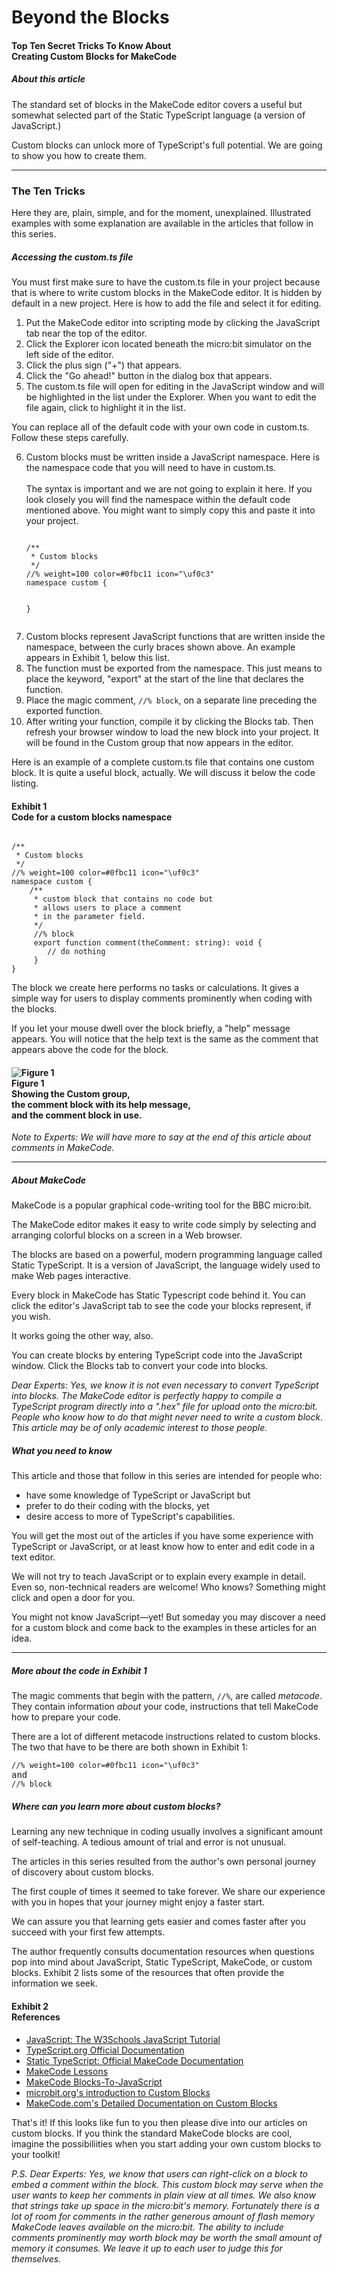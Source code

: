 <h1> Beyond the Blocks</h1>
<h4>Top Ten Secret Tricks To Know About<br>Creating Custom Blocks for MakeCode</h4>

##### About this article

The standard set of blocks in the MakeCode editor covers a useful but somewhat selected part of the Static TypeScript language (a version of JavaScript.)

Custom blocks can unlock more of TypeScript's full potential. We are going to show you how to create them.

---

### The Ten Tricks

Here they are, plain, simple, and for the moment, unexplained. Illustrated examples with some explanation are available in the articles that follow in this series.

##### Accessing the custom.ts file

You must first make sure to have the custom.ts file in your project because that is where to write custom blocks in the MakeCode editor. It is hidden by default in a new project. Here is how to add the file and select it for editing.

<ol>
<li>Put the MakeCode editor into scripting mode by clicking the JavaScript tab near the top of the editor.</li>
<li>Click the Explorer icon located beneath the micro:bit simulator on the left side of the editor.</li>
<li>Click the plus sign ("+") that appears.</li>
<li>Click the "Go ahead!" button in the dialog box that appears.</li>
<li>The custom.ts file will open for editing in the JavaScript window and will be highlighted in the list under the Explorer. When you want to edit the file again, click to highlight it in the list.</li>
</ol>

You can replace all of the default code with your own code in custom.ts. Follow these steps carefully.

<ol start="6">
<li>Custom blocks must be written inside a JavaScript namespace. Here is the namespace code that you will need to have in custom.ts.<br><br>The syntax is important and we are not going to explain it here. If you look closely you will find the namespace within the default code mentioned above. You might want to simply copy this and paste it into your project.
<pre><code>
/**
 * Custom blocks
 */
//% weight=100 color=#0fbc11 icon="\uf0c3"
namespace custom {

}
</code></pre></li>
<li>Custom blocks represent JavaScript functions that are written inside the namespace, between the curly braces shown above. An example appears in Exhibit 1, below this list.</li>
<li>The function must be exported from the namespace. This just means to place the keyword, "export" at the start of the line that declares the function.</li>
<li>Place the magic comment, <code>//% block</code>, on a separate line preceding the exported function.</li>
<li>After writing your function, compile it by clicking the Blocks tab. Then refresh your browser window to load the new block into your project. It will be found in the Custom group that now appears in the editor.</li>
</ol>

Here is an example of a complete custom.ts file that contains one custom block. It is quite a useful block, actually. We will discuss it below the code listing.

<h4>Exhibit 1<br>Code for a custom blocks namespace</h4>
<pre><code>
/**
 * Custom blocks
 */
//% weight=100 color=#0fbc11 icon="\uf0c3"
namespace custom {
    /**
     * custom block that contains no code but
     * allows users to place a comment 
     * in the parameter field.
     */
     //% block
     export function comment(theComment: string): void {
        // do nothing
     }
}
</code></pre>

The block we create here performs no tasks or calculations. It gives a simple way for users to display comments prominently when coding with the blocks. 

If you let your mouse dwell over the block briefly, a "help" message appears. You will notice that the help text is the same as the comment that appears above the code for the block.

<h4><img alt="Figure 1" src="https://raw.githubusercontent.com/IowaDave/Custom-Blocks-Top-Ten-Tricks/master/images/Figure%201.png"><br>Figure 1<br>Showing the Custom group,<br>the comment block with its help message,<br>and the comment block in use.</h4>

*Note to Experts: We will have more to say at the end of this article about comments in MakeCode.*

---

##### About MakeCode

MakeCode is a popular graphical code-writing tool for the BBC micro:bit.

The MakeCode editor makes it easy to write code simply by selecting and arranging colorful blocks on a screen in a Web browser.

The blocks are based on a powerful, modern programming language called Static TypeScript. It is a version of JavaScript, the language widely used to make Web pages interactive.

Every block in MakeCode has Static Typescript code behind it. You can click the editor's JavaScript tab to see the code your blocks represent, if you wish.

It works going the other way, also.

You can create blocks by entering TypeScript code into the JavaScript window. Click the Blocks tab to convert your code into blocks.

*Dear Experts: Yes, we know it is not even necessary to convert TypeScript into blocks. The MakeCode editor is perfectly happy to compile a TypeScript program directly into a ".hex" file for upload onto the micro:bit. People who know how to do that might never need to write a custom block. This article may be of only academic interest to those people.*

##### What you need to know

This article and those that follow in this series are intended for people who:

<ul>
  <li>have some knowledge of TypeScript or JavaScript but</li>
  <li>prefer to do their coding with the blocks, yet</li>
  <li>desire access to more of TypeScript's capabilities.</li>
</ul>

You will get the most out of the articles if you have some experience with TypeScript or JavaScript, or at least know how to enter and edit code in a text editor.

We will not try to teach JavaScript or to explain every example in detail. Even so, non-technical readers are welcome! Who knows? Something might click and open a door for you.

You might not know JavaScript&mdash;yet! But someday you may discover a need for a custom block and come back to the examples in these articles for an idea.

---

##### More about the code in Exhibit 1

The magic comments that begin with the pattern, <code>//%</code>, are called <em>metacode</em>. They contain information <em>about</em> your code, instructions that tell MakeCode how to prepare your code. 

There are a lot of different metacode instructions related to custom blocks. The two that have to be there are both shown in Exhibit 1:

<pre><code>//% weight=100 color=#0fbc11 icon="\uf0c3"</code>
and
<code>//% block</code></pre>

##### Where can you learn more about custom blocks?

Learning any new technique in coding usually involves a significant amount of self-teaching. A tedious amount of trial and error is not unusual. 

The articles in this series resulted from the author's own personal journey of discovery about custom blocks. 

The first couple of times it seemed to take forever. We share our experience with you in hopes that your journey might enjoy a faster start. 

We can assure you that learning gets easier and comes faster after you succeed with your first few attempts.

The author frequently consults documentation resources when questions pop into mind about JavaScript, Static TypeScript, MakeCode, or custom blocks. Exhibit 2 lists some of the resources that often provide the information we seek.

<h4>Exhibit 2<br>References</h4>
<ul>
<li><a href="https://www.w3schools.com/js/">JavaScript: The W3Schools JavaScript Tutorial</a></li>
<li><a href="https://www.typescriptlang.org/docs/home.html">TypeScript.org Official Documentation</a></li>
<li><a href="https://makecode.com/language">Static TypeScript: Official MakeCode Documentation</a></li>
<li><a href="https://makecode.microbit.org/lessons">MakeCode Lessons</a></li>
<li><a href="https://makecode.microbit.org/courses/blocks-to-javascript">MakeCode Blocks-To-JavaScript</a></li>
<li><a href="https://makecode.microbit.org/blocks/custom">microbit.org's introduction to Custom Blocks</a></li>
<li><a href="https://makecode.com/defining-blocks">MakeCode.com's Detailed Documentation on Custom Blocks</a></li>
</ul>

That's it! If this looks like fun to you then please dive into our articles on custom blocks. If you think the standard MakeCode blocks are cool, imagine the possibiliities when you start adding your own custom blocks to your toolkit!

*P.S. Dear Experts: Yes, we know that users can right-click on a block to embed a comment within the block. This custom block may serve when the user wants to keep her comments in plain view at all times. We also know that strings take up space in the micro:bit's memory. Fortunately there is a lot of room for comments in the rather generous amount of flash memory MakeCode leaves available on the micro:bit. The ability to include comments prominently may worth block may be worth the small amount of memory it consumes. We leave it up to each user to judge this for themselves.*
